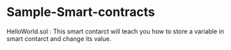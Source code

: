 # Sample-Smart-contracts

HelloWorld.sol : This smart contarct will teach you how to store a variable in smart contarct and change its value. 
